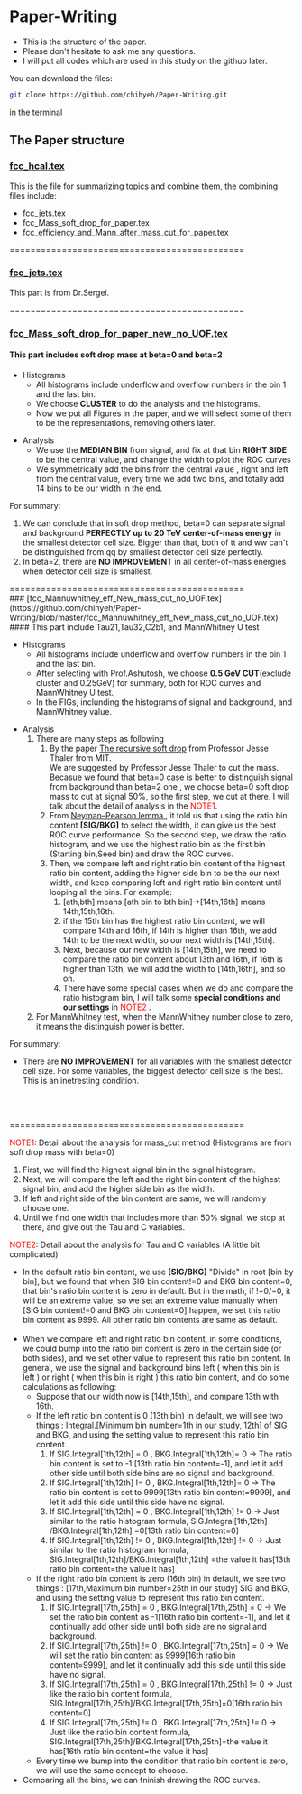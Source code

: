 
# Paper-Writing

* This is the structure of the paper.<br />
* Please don't hesitate to ask me any questions.<br />
* I will put all codes which are used in this study on the github later.<br />

You can download the files:
```bash
git clone https://github.com/chihyeh/Paper-Writing.git
```
in the terminal

## The Paper structure

### [fcc_hcal.tex](https://github.com/chihyeh/Paper-Writing/blob/master/fcc_hcal.tex)
This is the file for summarizing topics and combine them, the combining files include:<br />
* fcc_jets.tex<br />
* fcc_Mass_soft_drop_for_paper.tex<br />
* fcc_efficiency_and_Mann_after_mass_cut_for_paper.tex<br />

=============================================
### [fcc_jets.tex](https://github.com/chihyeh/Paper-Writing/blob/master/fcc_jets.tex)
This part is from Dr.Sergei.<br />

=============================================
### [fcc_Mass_soft_drop_for_paper_new_no_UOF.tex](https://github.com/chihyeh/Paper-Writing/blob/master/fcc_Mass_soft_drop_for_paper_new_no_UOF.tex)
#### This part includes soft drop mass at beta=0 and beta=2 

<ul>
<li>Histograms
<ul>
<li>All histograms include underflow and overflow numbers in the bin 1 and the last bin.</li>
<li>We choose <strong>CLUSTER</strong> to do the analysis and the histograms.</li>
<li>Now we put all Figures in the paper, and we will select some of them to be the representations, removing others later.</li>
</ul>
</li>
</ul>

<ul>
<li>Analysis
<ul>
<li>We use the <strong>MEDIAN BIN</strong> from signal, and fix at that bin <strong>RIGHT SIDE</strong> to be the central value, and change the width to plot the ROC curves</li>
<li>We symmetrically add the bins from the central value , right and left from the central value, every time we add two bins, and totally add 14 bins to be our width in the end.
</ul>
</li>
</ul>

For summary:
<ol>
<li>We can conclude that in soft drop method, beta=0 can separate signal and background <strong>PERFECTLY up to 20 TeV center-of-mass energy</strong> in the smallest detector cell size. Bigger than that, both of tt and ww can't be distinguished from qq by smallest detector cell size perfectly.</li>
<li>In beta=2, there are <strong>NO IMPROVEMENT</strong> in all center-of-mass energies when detector cell size is smallest.</li>
</ol>
=============================================<br />
### [fcc_Mannuwhitney_eff_New_mass_cut_no_UOF.tex](https://github.com/chihyeh/Paper-Writing/blob/master/fcc_Mannuwhitney_eff_New_mass_cut_no_UOF.tex)
#### This part include Tau21,Tau32,C2b1, and MannWhitney U test
<ul>
<li>Histograms
<ul>
<li>All histograms include underflow and overflow numbers in the bin 1 and the last bin.</li>
<li>After selecting with Prof.Ashutosh, we choose <strong>0.5 GeV CUT</strong>(exclude cluster and 0.25GeV) for summary, both for ROC curves and MannWhitney U test.</li>
<li>In the FIGs, inclunding the histograms of signal and background, and MannWhitney value.</li>
</ul>
</li>
</ul>

<ul>
<li>Analysis
<ol>
<li>There are many steps as following
<ol>
<li>By the paper <a href="https://link.springer.com/content/pdf/10.1007%2FJHEP06%282018%29093.pdf">The recursive soft drop</a> from Professor Jesse Thaler from MIT.<br />
We are suggested by Professor Jesse Thaler to cut the mass. Becasue we found that beta=0 case is better to distinguish signal from background than beta=2 one , we choose beta=0 soft drop mass to cut at signal 50%, so the first step, we cut at there. I will talk about the detail of analysis in the <font color="red">NOTE1</font>.</li>
<li>From <a href="https://en.wikipedia.org/wiki/Neyman%E2%80%93Pearson_lemma">Neyman–Pearson lemma
</a>, it told us that using the ratio bin content <strong>[SIG/BKG]</strong> to select the width, it can give us the best ROC curve performance. So the second step, we draw the ratio histogram, and we use the highest ratio bin as the first bin (Starting bin,Seed bin) and draw the ROC curves.</li>
<li>Then, we compare left and right ratio bin content of the highest ratio bin content, adding the higher side bin to be the our next width, and keep comparing left and right ratio bin content until looping all the bins. For example:
<ol>
<li>[ath,bth] means [ath bin to bth bin]&rarr;[14th,16th] means 14th,15th,16th.
<li>if the 15th bin has the highest ratio bin content, we will compare 14th and 16th, if 14th is higher than 16th, we add 14th to be the next width, so our next width is [14th,15th].</li>
<li>Next, because our new width is [14th,15th], we need to compare the ratio bin content about 13th and 16th, if 16th is higher than 13th, we will add the width to [14th,16th], and so on.</li>
<li>There have some special cases when we do and compare the ratio histogram bin, I will talk some <strong>special conditions and our settings</strong> in <font color="red">NOTE2</font>
.</li>
</ol>
</ol>
<li>For MannWhitney test, when the MannWhitney number close to zero, it means the distinguish power is better.</li>
</ul>

For summary: 
* There are <strong>NO IMPROVEMENT</strong> for all variables with the smallest detector cell size. For some variables, the biggest detector cell size is the best. This is an inetresting condition.<br />
<br />
<br />

=============================================


<font color="red">NOTE1</font>:
Detail about the analysis for mass_cut method (Histograms are from soft drop mass with beta=0)</font>
<ol>
<li>First, we will find the highest signal bin in the signal histogram.</li>
<li>Next, we will compare the left and the right bin content of the highest signal bin, and add the higher side bin as the width.</li>
<li>If left and right side of the bin content are same, we will randomly choose one.
<li>Until we find one width that includes more than 50% signal, we stop at there, and give out the Tau and C variables.</li>
</ol>
</li>
</ul>


<font color="red">NOTE2</font>: Detail about the analysis for Tau and C variables (A little bit complicated)
<br />
<ul>
<li>In the default ratio bin content, we use <strong>[SIG/BKG]</strong> "Divide" in root [bin by bin], but we found that when SIG bin content!=0 and BKG bin content=0, that bin's ratio bin content is zero in default. But in the math, if !=0/=0, it will be an extreme value, so we set an extreme value manually when [SIG bin content!=0 and BKG bin content=0] happen, we set this ratio bin content as 9999. All other ratio bin contents are same as default.</li>
<br />
<li>When we compare left and right ratio bin content, in some conditions, we could bump into the ratio bin content is zero in the certain side (or both sides), and we set other value to represent this ratio bin content. In general, we use the signal and background bins left ( when this bin is left ) or right ( when this bin is right ) this ratio bin content, and do some calculations as following:
<ul>
<li>Suppose that our width now is [14th,15th], and compare 13th with 16th.</li>
<li>If the left ratio bin content is 0 (13th bin) in default, we will see two things : Integral.[Minimum bin number=1th in our study, 12th] of SIG and BKG, and using the setting value to represent this ratio bin content.
<ol>
<li>If SIG.Integral[1th,12th] = 0 , BKG.Integral[1th,12th]= 0 &rarr; The ratio bin content is set to -1 [13th ratio bin content=-1], and let it add other side until both side bins are no signal and background.</li> 
<li>If SIG.Integral[1th,12th] != 0 , BKG.Integral[1th,12th]= 0 &rarr; The ratio bin content is set to 9999[13th ratio bin content=9999], and let it add this side until this side have no signal.</li> 
<li>If SIG.Integral[1th,12th] = 0 , BKG.Integral[1th,12th] != 0 &rarr; Just similar to the ratio histogram formula, SIG.Integral[1th,12th] /BKG.Integral[1th,12th] =0[13th ratio bin content=0]</li> 
<li>If SIG.Integral[1th,12th] != 0 , BKG.Integral[1th,12th] != 0 &rarr; Just similar to the ratio histogram formula, SIG.Integral[1th,12th]/BKG.Integral[1th,12th] =the value it has[13th ratio bin content=the value it has]</li> 
</ol>
<li>If the right ratio bin content is zero (16th bin) in default, we see two things : [17th,Maximum bin number=25th in our study] SIG and BKG, and using the setting value to represent this ratio bin content.
<ol>
<li>If SIG.Integral[17th,25th] = 0 , BKG.Integral[17th,25th] = 0 &rarr; We set the ratio bin content as -1[16th ratio bin content=-1], and let it continually add other side until both side are no signal and background.</li> 
<li>If SIG.Integral[17th,25th] != 0 , BKG.Integral[17th,25th] = 0 &rarr; We will set the ratio bin content as 9999[16th ratio bin content=9999], and let it continually add this side until this side have no signal.</li> 
<li>If SIG.Integral[17th,25th] = 0 , BKG.Integral[17th,25th] != 0 &rarr; Just like the ratio bin content formula, SIG.Integral[17th,25th]/BKG.Integral[17th,25th]=0[16th ratio bin content=0]</li> 
<li>If SIG.Integral[17th,25th] != 0 , BKG.Integral[17th,25th] != 0 &rarr; Just like the ratio bin content formula, SIG.Integral[17th,25th]/BKG.Integral[17th,25th]=the value it has[16th ratio bin content=the value it has]</li> 
</ol>
<li>Every time we bump into the condition that ratio bin content is zero, we will use the same concept to choose.</li>
</ul>
<li>Comparing all the bins, we can fninish drawing the ROC curves.</li>
</li>
</li>
</ul>





